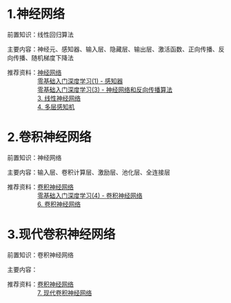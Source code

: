 # 1.神经网络
前置知识：线性回归算法  

主要内容：神经元、感知器、输入层、隐藏层、输出层、激活函数、正向传播、反向传播、随机梯度下降法  

推荐资料：[神经网络](https://github.com/NLP-LOVE/ML-NLP/tree/master/Deep%20Learning/10.%20Neural%20Network)  
　　　　　[零基础入门深度学习(1) - 感知器](https://www.zybuluo.com/hanbingtao/note/433855)  
　　　　　[零基础入门深度学习(3) - 神经网络和反向传播算法](https://www.zybuluo.com/hanbingtao/note/476663)  
　　　　　[3. 线性神经网络](https://zh-v2.d2l.ai/chapter_linear-networks/index.html)  
　　　　　[4. 多层感知机](https://www.zybuluo.com/hanbingtao/note/433855)  

# 2.卷积神经网络
前置知识：神经网络  

主要内容：输入层、卷积计算层、激励层、池化层、全连接层  

推荐资料：[卷积神经网络](https://github.com/NLP-LOVE/ML-NLP/tree/master/Deep%20Learning/11.%20CNN)  
　　　　　[零基础入门深度学习(4) - 卷积神经网络](https://www.zybuluo.com/hanbingtao/note/476663)  
　　　　　[6. 卷积神经网络](https://zh-v2.d2l.ai/chapter_convolutional-neural-networks/index.html)
　　　　　
# 3.现代卷积神经网络
前置知识：卷积神经网络  

主要内容：

推荐资料：[卷积神经网络](https://github.com/NLP-LOVE/ML-NLP/tree/master/Deep%20Learning/11.%20CNN)   
　　　　　[7. 现代卷积神经网络](https://zh-v2.d2l.ai/chapter_convolutional-modern/index.html)  
